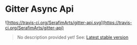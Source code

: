 # Gitter Async Api

![https://travis-ci.org/SerafimArts/gitter-api.svg](https://travis-ci.org/SerafimArts/gitter-api)

> No description provided yet!
> See: [Latest stable version](https://github.com/SerafimArts/gitter-api/tree/967ef646afa3181fbb10ec6669538c4911866731)